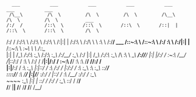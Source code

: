       ___           ___           ___           ___           ___           ___           ___                 
     /\__\         /\  \         /\  \         /\  \         /\__\         /\  \         /\  \          ___   
    /:/  /        /::\  \       /::\  \       /::\  \       /::|  |       /::\  \       /::\  \        /\  \  
   /:/  /        /:/\:\  \     /:/\:\  \     /:/\:\  \     /:|:|  |      /:/\:\  \     /:/\ \  \       \:\  \ 
  /:/__/  ___   /::\~\:\  \   /::\~\:\  \   /:/  \:\  \   /:/|:|  |__   /::\~\:\  \   _\:\~\ \  \      /::\__\
  |:|  | /\__\ /:/\:\ \:\__\ /:/\:\ \:\__\ /:/__/ \:\__\ /:/ |:| /\__\ /:/\:\ \:\__\ /\ \:\ \ \__\  __/:/\/__/
  |:|  |/:/  / \:\~\:\ \/__/ \/_|::\/:/  / \:\  \ /:/  / \/__|:|/:/  / \:\~\:\ \/__/ \:\ \:\ \/__/ /\/:/  /   
  |:|__/:/  /   \:\ \:\__\      |:|::/  /   \:\  /:/  /      |:/:/  /   \:\ \:\__\    \:\ \:\__\   \::/__/    
   \::::/__/     \:\ \/__/      |:|\/__/     \:\/:/  /       |::/  /     \:\ \/__/     \:\/:/  /    \:\__\    
    ~~~~          \:\__\        |:|  |        \::/  /        /:/  /       \:\__\        \::/  /      \/__/    
                   \/__/         \|__|         \/__/         \/__/         \/__/         \/__/               
